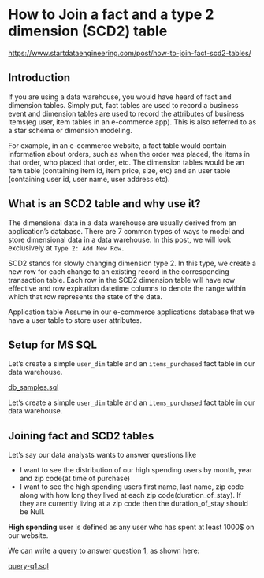 # How to Join a fact and a type 2 dimension (SCD2) table

https://www.startdataengineering.com/post/how-to-join-fact-scd2-tables/

## Introduction
If you are using a data warehouse, you would have heard of fact and dimension tables. Simply put, fact tables are used to record a business event and dimension tables are used to record the attributes of business items(eg user, item tables in an e-commerce app). This is also referred to as a star schema or dimension modeling.

For example, in an e-commerce website, a fact table would contain information about orders, such as when the order was placed, the items in that order, who placed that order, etc. The dimension tables would be an item table (containing item id, item price, size, etc) and an user table (containing user id, user name, user address etc).

## What is an SCD2 table and why use it?
The dimensional data in a data warehouse are usually derived from an application’s database. There are 7 common types of ways to model and store dimensional data in a data warehouse. In this post, we will look exclusively at `Type 2: Add New Row.`

SCD2 stands for slowly changing dimension type 2. In this type, we create a new row for each change to an existing record in the corresponding transaction table. Each row in the SCD2 dimension table will have row effective and row expiration datetime columns to denote the range within which that row represents the state of the data.

Application table
Assume in our e-commerce applications database that we have a user table to store user attributes.

## Setup for MS SQL
Let’s create a simple `user_dim` table and an `items_purchased` fact table in our data warehouse.

[db_samples.sql](db_samples.sql)

Let’s create a simple `user_dim` table and an `items_purchased` fact table in our data warehouse.

## Joining fact and SCD2 tables
Let’s say our data analysts wants to answer questions like

* I want to see the distribution of our high spending users by month, year and zip code(at time of purchase)
* I want to see the high spending users first name, last name, zip code along with how long they lived at each zip code(duration_of_stay). If they are currently living at a zip code then the duration_of_stay should be Null.

**High spending** user is defined as any user who has spent at least 1000$ on our website.

We can write a query to answer question 1, as shown here:

[query-q1.sql](query-q1.sql)